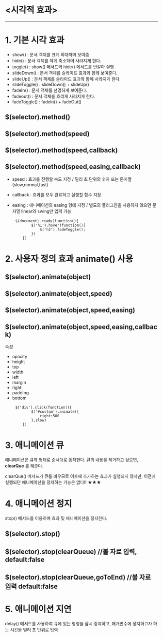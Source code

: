 # <시각적 효과>

*** 

# 1. 기본 시각 효과

* show() : 문서 객체를 크게 확대하며 보여줌
* hide() : 문서 객체를 작게 축소하며 사라지게 한다.
* toggle() : show() 메서드와 hide() 메서드를 번갈아 실행
* slideDown() : 문서 객체를 슬라이드 효과와 함께 보여준다.
* slideUp() : 문서 객체를 슬라이드 효과와 함께 사라지게 한다.
* slideToggle() : slideDown() + slideUp()
* fadeIn() : 문서 객체를 선명하게 보여준다.
* fadeout() : 문서 객체를 흐리게 사라지게 한다.
* fadeToggle() : fadeIn() + fadeOut()

## $(selector).method()

## $(selector).method(speed)

## $(selector).method(speed,callback)

## $(selector).method(speed,easing,callback)

* speed : 효과를 진행할 속도 지정 / 밀리 초 단위의 숫자 또는 문자열 (slow,normal,fast)

* callback : 효과를 모두 완료하고 실행할 함수 지정

* easing : 애니메이션의 easing 형태 지정 / 별도의 플러그인을 사용하지 않으면 문자열 linear와 swing만 입력 가능


<pre>
	<code>$(document).ready(function(){
			$('h1').hover(function(){
				$('h2').fadeToggle();
			})
		})</code>
</pre>

# 2.  사용자 정의 효과 animate() 사용

## $(selector).animate(object)

## $(selector).animate(object,speed)

## $(selector).animate(object,speed,easing)

## $(selector).animate(object,speed,easing,callback)

속성

* opacity
* height
* top
* width
* left
* margin
* right
* padding
* bottom


<pre>
	<code>$('div').click(function(){
			$('#custom').animate({
				right:500
			},slow)
		})</code>
</pre>


# 3. 애니메이션 큐

애니메이션은 큐의 형태로 순서대로 동작한다. 큐의 내용을 제거하고 싶으면, **clearQue** 를 해준다.

clearQue() 메서드가 큐를 비우므로 이후에 추가하는 효과가 실행되지 않지만, 이전에 실행되던 애니메이션을 정지하는 기능은 없다!! ★★★

# 4. 애니메이션 정지

stop() 메서드를 이용하여 효과 및 애니메이션을 정지한다. 

## $(selector).stop()

## $(selector).stop(clearQueue)	//불 자료 입력, default:false

## $(selector).stop(clearQueue,goToEnd) //불 자료 입력 default:false

# 5. 애니메이션 지연

delay() 메서드를 사용하여 큐에 있는 명령을 잠시 중지하고, 매개변수에 정지하고자 하는 시간을 밀리 초 단위로 입력 


